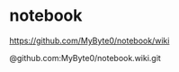 # notebook  
  
https://github.com/MyByte0/notebook/wiki  
  
@github.com:MyByte0/notebook.wiki.git  
